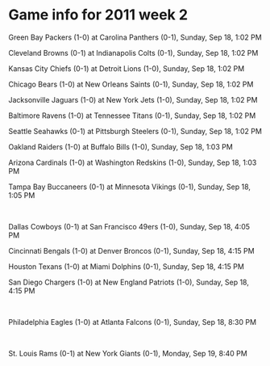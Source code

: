 # Game info for 2011 week 2

Green Bay Packers (1-0) at Carolina Panthers (0-1), Sunday, Sep 18, 1:02 PM

Cleveland Browns (0-1) at Indianapolis Colts (0-1), Sunday, Sep 18, 1:02 PM

Kansas City Chiefs (0-1) at Detroit Lions (1-0), Sunday, Sep 18, 1:02 PM

Chicago Bears (1-0) at New Orleans Saints (0-1), Sunday, Sep 18, 1:02 PM

Jacksonville Jaguars (1-0) at New York Jets (1-0), Sunday, Sep 18, 1:02 PM

Baltimore Ravens (1-0) at Tennessee Titans (0-1), Sunday, Sep 18, 1:02 PM

Seattle Seahawks (0-1) at Pittsburgh Steelers (0-1), Sunday, Sep 18, 1:02 PM

Oakland Raiders (1-0) at Buffalo Bills (1-0), Sunday, Sep 18, 1:03 PM

Arizona Cardinals (1-0) at Washington Redskins (1-0), Sunday, Sep 18, 1:03 PM

Tampa Bay Buccaneers (0-1) at Minnesota Vikings (0-1), Sunday, Sep 18, 1:05 PM


<br/>

Dallas Cowboys (0-1) at San Francisco 49ers (1-0), Sunday, Sep 18, 4:05 PM

Cincinnati Bengals (1-0) at Denver Broncos (0-1), Sunday, Sep 18, 4:15 PM

Houston Texans (1-0) at Miami Dolphins (0-1), Sunday, Sep 18, 4:15 PM

San Diego Chargers (1-0) at New England Patriots (1-0), Sunday, Sep 18, 4:15 PM


<br/>

Philadelphia Eagles (1-0) at Atlanta Falcons (0-1), Sunday, Sep 18, 8:30 PM


<br/>

St. Louis Rams (0-1) at New York Giants (0-1), Monday, Sep 19, 8:40 PM


